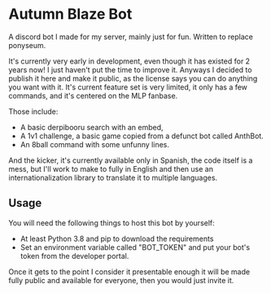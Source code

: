 # Autumn Blaze Bot
A discord bot I made for my server, mainly just for fun. Written to replace ponyseum.

It's currently very early in development, even though it has existed for 2 years now! I just haven't put the time to improve it.
Anyways I decided to publish it here and make it public, as the license says you can do anything you want with it. 
It's current feature set is very limited, it only has a few commands, and it's centered on the MLP fanbase.

Those include:

- A basic derpibooru search with an embed,
- A 1v1 challenge, a basic game copied from a defunct bot called AnthBot.
- An 8ball command with some unfunny lines.

And the kicker, it's currently available only in Spanish, the code itself is a mess, but I'll work to make to fully in English
and then use an internationalization library to translate it to multiple languages.

Usage
---------------	
You will need the following things to host this bot by yourself:

- At least Python 3.8 and pip to download the requirements
- Set an environment variable called "BOT_TOKEN" and put your bot's token from the developer portal.

Once it gets to the point I consider it presentable enough it will be made fully public and available for everyone, then you would just invite it.